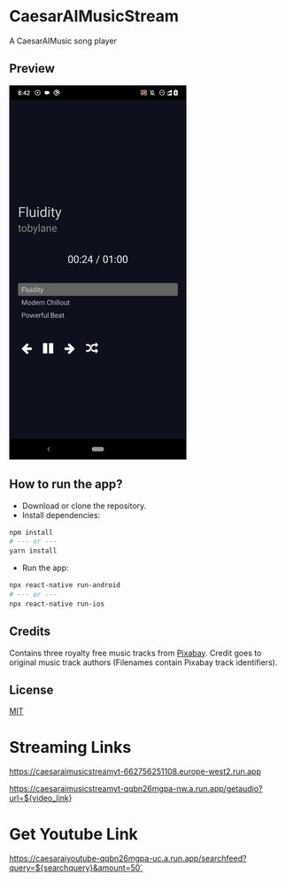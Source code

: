# CaesarAIMusicStream
A CaesarAIMusic song player

## Preview

![](media/preview-android.gif)

## How to run the app?

- Download or clone the repository.
- Install dependencies:
```bash
npm install
# --- or ---
yarn install
```
- Run the app:
```bash
npx react-native run-android
# --- or ---
npx react-native run-ios
```

## Credits

Contains three royalty free music tracks from [Pixabay](https://pixabay.com/music/). Credit goes to original music track authors (Filenames contain Pixabay track identifiers).

## License

[MIT](LICENSE)

# Streaming Links
https://caesaraimusicstreamyt-662756251108.europe-west2.run.app

https://caesaraimusicstreamyt-qqbn26mgpa-nw.a.run.app/getaudio?url=${video_link}

# Get Youtube Link
https://caesaraiyoutube-qqbn26mgpa-uc.a.run.app/searchfeed?query=${searchquery}&amount=50`